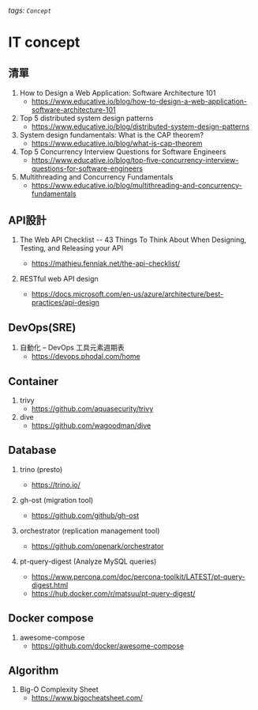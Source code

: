 ###### tags: `Concept`

# IT concept

## 清單

1. How to Design a Web Application: Software Architecture 101
    * https://www.educative.io/blog/how-to-design-a-web-application-software-architecture-101
2. Top 5 distributed system design patterns
    * https://www.educative.io/blog/distributed-system-design-patterns
3. System design fundamentals: What is the CAP theorem?
    * https://www.educative.io/blog/what-is-cap-theorem
4. Top 5 Concurrency Interview Questions for Software Engineers
    * https://www.educative.io/blog/top-five-concurrency-interview-questions-for-software-engineers
5. Multithreading and Concurrency Fundamentals
    * https://www.educative.io/blog/multithreading-and-concurrency-fundamentals

## API設計

1. The Web API Checklist -- 43 Things To Think About When Designing, Testing, and Releasing your API
    * https://mathieu.fenniak.net/the-api-checklist/

2. RESTful web API design
    * https://docs.microsoft.com/en-us/azure/architecture/best-practices/api-design

## DevOps(SRE)

1. 自動化 – DevOps 工具元素週期表
    * https://devops.phodal.com/home

## Container

1. trivy
    * https://github.com/aquasecurity/trivy
2. dive
    * https://github.com/wagoodman/dive

## Database

1. trino (presto)
    * https://trino.io/

2. gh-ost (migration tool)
    * https://github.com/github/gh-ost

3. orchestrator (replication management tool)
    * https://github.com/openark/orchestrator

4. pt-query-digest (Analyze MySQL queries)
    * https://www.percona.com/doc/percona-toolkit/LATEST/pt-query-digest.html
    * https://hub.docker.com/r/matsuu/pt-query-digest/

## Docker compose

1. awesome-compose
    * https://github.com/docker/awesome-compose
    
## Algorithm

1. Big-O Complexity Sheet
    * https://www.bigocheatsheet.com/